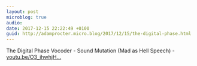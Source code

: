 ```yaml
---
layout: post
microblog: true
audio: 
date: 2017-12-15 22:22:49 +0100
guid: http://adamprocter.micro.blog/2017/12/15/the-digital-phase.html
---
```

The Digital Phase Vocoder - Sound Mutation (Mad as Hell Speech) - [youtu.be/O3_ihwhjH...](https://youtu.be/O3_ihwhjHUw)

